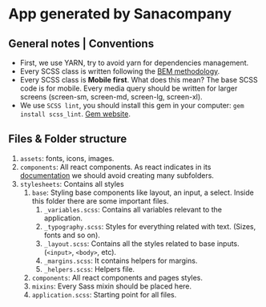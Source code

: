 # App generated by Sanacompany

## General notes | Conventions

* First, we use YARN, try to avoid yarn for dependencies management.
* Every SCSS class is written following the [BEM methodology](http://getbem.com/).
* Every SCSS class is **Mobile first**. What does this mean? The base SCSS code is for mobile. Every media query should be written for larger screens (screen-sm, screen-md, screen-lg, screen-xl).
* We use `SCSS lint`, you should install this gem in your computer: `gem install scss_lint`. [Gem website](https://github.com/sds/scss-lint).

## Files & Folder structure

1. `assets`: fonts, icons, images.
2. `components`: All react components. As react indicates in its [documentation](https://reactjs.org/docs/faq-structure.html) we should avoid creating many subfolders.
3. `stylesheets`: Contains all styles
   1. `base`: Styling base components like layout, an input, a select. Inside this folder there are some important files.
      1. `_variables.scss`: Contains all variables relevant to the application.
      2. `_typography.scss`: Styles for everything related with text. (Sizes, fonts and so on).
      3. `_layout.scss`: Contains all the styles related to base inputs. (`<input>`, `<body>`, etc).
      4. `_margins.scss`: It contains helpers for margins.
      5. `_helpers.scss`: Helpers file.
   2. `components`: All react components and pages styles.
   3. `mixins`: Every Sass mixin should be placed here.
   4. `application.scss`: Starting point for all files.
